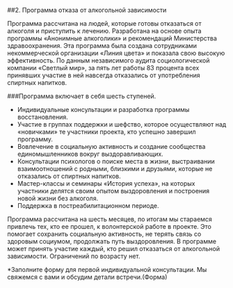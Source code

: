 
##2. Программа отказа от алкогольной зависимости

Программа рассчитана на людей, которые готовы отказаться от алкоголя и приступить к лечению. Разработана на основе опыта программы «Анонимные алкоголики» и рекомендаций Министерства здравоохранения. Эта программа была создана сотрудниками некоммерческой организации «Линия цвета» и показала свою высокую эффективность. По данным независимого аудита социологической компании «Светлый мир», за пять лет работы 83 процента всех принявших участие в ней навсегда отказались от употребления спиртных напитков.

###Программа включает в себя шесть ступеней.

* Индивидуальные консультации и разработка программы восстановления. 
* Участие в группах поддержки и шефство, которое осуществляют над «новичками» те участники проекта, кто успешно завершил программу.
* Вовлечение в социальную активность и создание сообщества единомышленников вокруг выздоравливающих.
* Консультации психологов о поиске места в жизни, выстраивании взаимоотношений с родными, близкими и друзьями, которые не отказались от спиртных напитков.
* Мастер-классы и семинары «История успеха», на которых участники делятся своим опытом выздоровления и построения новой жизни без алкоголя.
* Поддержка в постреабилитационном периоде.

Программа рассчитана на шесть месяцев, по итогам мы стараемся привлечь тех, кто ее прошел, к волонтерской работе в проекте. Это помогает сохранить социальную активность, не терять связь со здоровым социумом, продолжать путь выздоровления. В программе может принять участие каждый, кто решил отказаться от алкогольной зависимости. Ограничений по возрасту нет.

*Заполните форму для первой индивидуальной консультации. Мы свяжемся с вами и обсудим детали встречи.(Форма)

